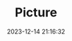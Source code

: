 ---
weight: 1
images:
- /images/edited/44.jpeg
title: Picture
date: 2023-12-14 21:16:32
tags: [luminar neo,work,person]
---